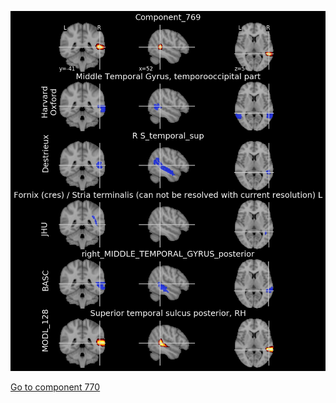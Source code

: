 


![769](preliminary/769.jpg "Component 769")

[Go to component 770](https://parietal-inria.github.io/MODL_atlas/1024/770 "Component 770")